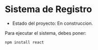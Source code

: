 
<h1> Sistema de Registro </h1>

- Estado del proyecto: En construccion.
  
Para ejecutar el sistema, debes poner:

```npm install react```
